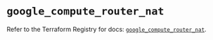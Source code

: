 # `google_compute_router_nat`

Refer to the Terraform Registry for docs: [`google_compute_router_nat`](https://registry.terraform.io/providers/hashicorp/google/5.26.0/docs/resources/compute_router_nat).
